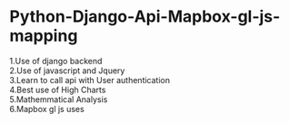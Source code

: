 # Python-Django-Api-Mapbox-gl-js-mapping


1.Use of django backend <br>
2.Use of javascript and Jquery  <br> 
3.Learn to call api with User authentication <br> 
4.Best use of High Charts <br>
5.Mathemmatical Analysis  <br>
6.Mapbox gl js uses 
